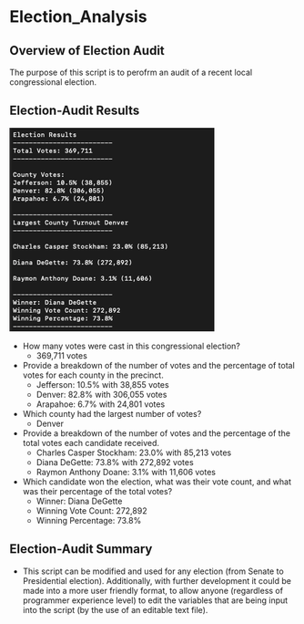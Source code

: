 # Election_Analysis

## Overview of Election Audit
The purpose of this script is to perofrm an audit of a recent local congressional election.

## Election-Audit Results
![Terminal output screenshot](analysis/election_analysis_terminal.png "Title")

- How many votes were cast in this congressional election?
  - 369,711 votes
- Provide a breakdown of the number of votes and the percentage of total votes for each county in the precinct.
  - Jefferson: 10.5% with 38,855 votes
  - Denver: 82.8% with 306,055 votes
  - Arapahoe: 6.7% with 24,801 votes
- Which county had the largest number of votes?
  - Denver
- Provide a breakdown of the number of votes and the percentage of the total votes each candidate received.
  - Charles Casper Stockham: 23.0% with 85,213 votes
  - Diana DeGette: 73.8% with 272,892 votes
  - Raymon Anthony Doane: 3.1% with 11,606 votes
- Which candidate won the election, what was their vote count, and what was their percentage of the total votes?
  - Winner: Diana DeGette
   - Winning Vote Count: 272,892
   - Winning Percentage: 73.8%

## Election-Audit Summary
- This script can be modified and used for any election (from Senate to Presidential election). Additionally, with further development it could be made into a more user friendly format, to allow anyone (regardless of programmer experience level) to edit the variables that are being input into the script (by the use of an editable text file). 
